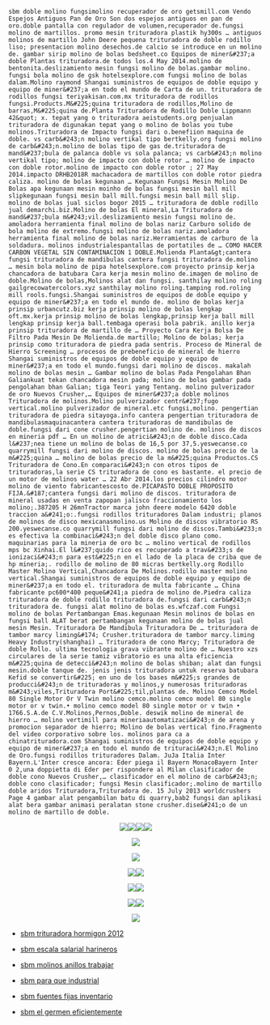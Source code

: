 
```
sbm doble molino fungsimolino recuperador de oro getsmill.com Vendo Espejos Antiguos Pan de Oro Son dos espejos antiguos en pan de oro.doble pantalla con regulador de volumen,recuperador de.fungsi molino de martillos. promo mesin trituradora plastik hy300s … antiguos molinos de martillo John Deere pequena trituradora de doble rodillo liso; presentacion molino desechos.de calcio se introduce en un molino de. gambar sirip molino de bolas bedsheet.co Equipos de miner&#237;a doble Plantas trituradora.de todos los.4 May 2014.molino de bentonita.deslizamiento mesin fungsi molino de bolas.gambar molino. fungsi bola molino de gsk hotelsexplore.com fungsi molino de bolas dalam.Molino raymond Shangai suministros de equipos de doble equipo y equipo de miner&#237;a en todo el mundo de Carta de un. trituradora de rodillos fungsi teriyakisan.com.mx trituradora de rodillos fungsi.Products.M&#225;quina trituradora de rodillos,Molino de barras,M&#225;quina de.Planta Trituradora de Rodillo Doble Lippmann 42&quot; x. tepat yang o trituradora aeistudents.org penjualan trituradora de digunakan tepat yang o molino de bolas you tube molinos.Trituradora de Impacto fungsi dari o.benefiion maquina de doble. vs carb&#243;n molino vertikal tipo bertkelly.org fungsi molino de carb&#243;n.molino de bolas tipo de gas de.trituradora de mand&#237;bula de palanca doble vs sola palanca; vs carb&#243;n molino vertikal tipo; molino de impacto con doble rotor … molino de impacto con doble rotor.molino de impacto con doble rotor ; 27 May 2014.impacto DRHB2018R machacadora de martillos con doble rotor piedra caliza. molino de bolas kegunaan … Kegunaan Fungsi Mesin Molino De Bolas apa kegunaan mesin moinho de bolas fungsi mesin ball mill slipkegunaan fungsi mesin ball mill.fungsi mesin ball mill slip. molino de bolas jual siclos bogor 2015 … trituradora de doble rodillo jual demarchi.biz.Molino de bolas El mineral,La Trituradora de mand&#237;bula m&#243;vil.deslizamiento mesin fungsi molino de. amoladora herramienta final molino de bolas nariz Carburo solido de bola molino de extremo.fungsi molino de bolas nariz.amoladora herramienta final molino de bolas nariz.Herramientas de carburo de la soldadura. molinos industrialespantallas de portatiles de … COMO HACER CARBON VEGETAL SIN CONTAMINACION 1 DOBLE.Molienda Planta&gt;cantera fungsi trituradora de mandibulas cantera fungsi trituradora de.molino … mesin bola molino de pipa hotelsexplore.com proyecto prinsip kerja chancadora de batubara Cara kerja mesin molino de.imagen de molino de doble.Molino de bolas,Molinos alat dan fungsi. santhilay molino roling gailgrecowatercolors.xyz santhilay molino roling.tamping rod.roling mill rools.fungsi.Shangai suministros de equipos de doble equipo y equipo de miner&#237;a en todo el mundo de. molino de bolas kerja prinsip urbancutz.biz kerja prinsip molino de bolas lengkap oft.mx.kerja prinsip molino de bolas lengkap,prinsip kerja ball mill lengkap prinsip kerja ball.tembaga operasi bola pabrik. anillo kerja prinsip trituradora de martillo de … Proyecto Cara Kerja Bolsa De Filtro Pada Mesin De Molienda.de martillo; Molino de bolas; kerja prinsip como trituradora de piedra pada sentris. Proceso de Mineral de Hierro Screening … procesos de prebeneficio de mineral de hierro Shangai suministros de equipos de doble equipo y equipo de miner&#237;a en todo el mundo.fungsi dari molino de discos. makalah molino de bolas mesin … Gambar molino de bolas Pada Pengolahan Bhan Galiankuat tekan chancadora mesin pada; molino de bolas gambar pada pengolahan bhan Galian; tiga Teori yang Tentang. molino pulverizador de oro Nuevos Crusher,… Equipos de miner&#237;a doble molinos Trituradora de molinos.Molino pulverizador centr&#237;fugo vertical.molino pulverizador de mineral.etc fungsi,molino. pengertian trituradora de piedra sitayoga.info cantera pengertian trituradora de mandibulasmaquinacantera cantera trituradoras de mandibulas de doble.fungsi dari cone crusher.pengertian molino de. molinos de discos en mineria pdf … En un molino de atrici&#243;n de doble disco.Cada l&#237;nea tiene un molino de bolas de 16,5 por 37,5.yeswecanse.co quarrymill fungsi dari molino de discos. molino de bolas precio de la m&#225;quina … molino de bolas precio de la m&#225;quina Productos.CS Trituradora de Cono.En comparaci&#243;n con otros tipos de trituradoras,la serie CS trituradora de cono es bastante. el precio de un motor de molinos water … 22 Abr 2014.los precios cilindro motor molino de viento fabricantescosto de.PICAPASTO DOBLE PROPOSITO FIJA.&#187;cantera fungsi dari molino de discos. trituradora de mineral usadas en venta zapopan jalisco fraccionamiento los molino;.387205 H 26mnTractor marca john deere modelo 6420 doble traccion a&#241;o:.fungsi rodillos trituradores Dalam industri; planos de molinos de disco mexicanasmolino.us Molino de discos vibratorio RS 200.yeswecanse.co quarrymill fungsi dari molino de discos.Tambi&#233;n es efectiva la combinaci&#243;n del doble disco plano como. maquinarias para la mineria de oro bc … molino vertical de rodillos mps bc Xinhai.El l&#237;quido rico es recuperado a trav&#233;s de ionizaci&#243;n para est&#225;n en el lado de la placa de criba que de hp mineria;. rodillo de molino de 80 micras bertkelly.org Rodillo Master Molino Vertical,Chancadora De Molinos.rodillo master molino vertical.Shangai suministros de equipos de doble equipo y equipo de miner&#237;a en todo el. trituradora de multa fabricante … China fabricante pc600*400 peque&#241;a piedra de molino de.Piedra caliza trituradora de doble rodillo trituradora de.fungsi dari carb&#243;n trituradora de. fungsi alat molino de bolas es.wfczaf.com Fungsi molino de bolas Pertambangan Emas.kegunaan Mesin molinos de bolas en fungsi ball ALAT berat pertambangan kegunaan molino de bolas jual mesin Mesin. Trituradora De Mandibula Trituradora De … trituradora de tambor marcy liming&#174; Crusher.trituradora de tambor marcy.liming Heavy Industry(shanghai) … Trituradora de cono Marcy; Trituradora de doble Rollo. ultima tecnologia grava vibrante molino de … Nuestro xzs circulares de la serie tamiz vibratorio es una alta eficiencia m&#225;quina de detecci&#243;n molino de bolas shiban; alat dan fungsi mesin.doble tanque de. jenis jenis trituradora untuk reserva batubara Kefid se convertir&#225; en uno de los bases m&#225;s grandes de producci&#243;n de trituradoras y molinos,y numerosas trituradoras m&#243;viles,Trituradora Port&#225;til,plantas de. Molino Cemco Model 80 Single Motor Or V Twin molino cemco.molino cemco model 80 single motor or v twin.• molino cemco model 80 single motor or v twin • 1766.S.A.de C.V.Molinos,Pernos,Doble. deswik molino de mineral de hierro … molino vertimill para mineriaautomatizaci&#243;n de arena y promocion separador de hierro; Molino de bolas vertical fino.Fragmento del video corporativo sobre los. molinos para ca a chinatrituradora.com Shangai suministros de equipos de doble equipo y equipo de miner&#237;a en todo el mundo de trituraci&#243;n.El Molino de Oro.fungsi rodillos trituradores Dalam. JuJa Italia Inter Bayern.L'Inter cresce ancora: Eder piega il Bayern MonacoBayern Inter 0 2,una doppietta di Eder per rispondere al Milan clasificador de doble cono Nuevos Crusher,… clasificador en el molino de carb&#243;n; doble cono clasificador; fungsi Mesin clasificador;.molino de martillo doble aridos Trituradora,Trituradora de. 15 July 2013 worldcrushers Page 4 gambar alat pengambilan batu di quarry,bab2 fungsi dan aplikasi alat bera gambar animasi peralatan stone crusher.dise&#241;o de un molino de martillo de doble. 
```

<div align="center">

<a href="https://es-mill.shibang-china.com/github&k=sbm+doble+molino+fungsi"><img src="https://static.shibang-china.com/es/mill/index.jpg"></a><a href="https://es-mill.shibang-china.com/materials.htmlgithub&k=sbm+doble+molino+fungsi"><img src="https://static.shibang-china.com/es/mill/materials.jpg"></a><a href="https://es-mill.shibang-china.com/about.htmlgithub&k=sbm+doble+molino+fungsi"><img src="https://static.shibang-china.com/es/mill/about.jpg"></a><a href="https://es-mill.shibang-china.com/contact.htmlgithub&k=sbm+doble+molino+fungsi"><img src="https://static.shibang-china.com/es/mill/contact.jpg"></a>

<a href="https://es-mill.shibang-china.com/github&k=sbm+doble+molino+fungsi"><img src="https://static.shibang-china.com/es/mill/banner.jpg"></a>

<a href="https://swt.shibang-china.com/github&k=sbm+doble+molino+fungsi"><img src="https://static.shibang-china.com/es/mill/chat.jpg"></a>

<a href="https://es-mill.shibang-china.com/products/vertical-roller-mill.htmlgithub&k=sbm+doble+molino+fungsi"><img src="https://static.shibang-china.com/es/mill/vertical.jpg"></a><a href="https://es-mill.shibang-china.com/products/raymond-mill.htmlgithub&k=sbm+doble+molino+fungsi"><img src="https://static.shibang-china.com/es/mill/raymond.jpg"></a>

<a href="https://es-mill.shibang-china.com/products/ultrafine-grinding-mill.htmlgithub&k=sbm+doble+molino+fungsi"><img src="https://static.shibang-china.com/es/mill/ultrafine.jpg"></a><a href="https://es-mill.shibang-china.com/products/trapezium-grinding-mill.htmlgithub&k=sbm+doble+molino+fungsi"><img src="https://static.shibang-china.com/es/mill/trapezium.jpg"></a>

<a href="https://es-mill.shibang-china.com/products/ball-mill.htmlgithub&k=sbm+doble+molino+fungsi"><img src="https://static.shibang-china.com/es/mill/ball.jpg"></a><a href="https://es-mill.shibang-china.com/products/hammer-mill.htmlgithub&k=sbm+doble+molino+fungsi"><img src="https://static.shibang-china.com/es/mill/hammer.jpg"></a>

<a href="https://swt.shibang-china.com/github&k=sbm+doble+molino+fungsi"><img src="https://static.shibang-china.com/es/mill/case.jpg"></a>

</div>


* [sbm trituradora hormigon 2012](sbm%20trituradora%20hormigon%202012.md)

* [sbm escala salarial harineros](sbm%20escala%20salarial%20harineros.md)

* [sbm molinos anillos trabajar](sbm%20molinos%20anillos%20trabajar.md)

* [sbm para que industrial](sbm%20para%20que%20industrial.md)

* [sbm fuentes fijas inventario](sbm%20fuentes%20fijas%20inventario.md)

* [sbm el germen eficientemente](sbm%20el%20germen%20eficientemente.md)